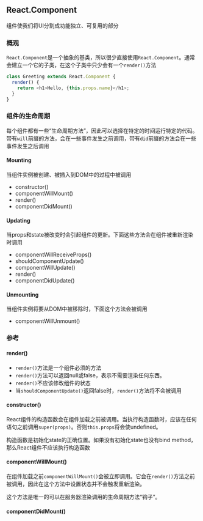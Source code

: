 ## React.Component

组件使我们将UI分割成功能独立、可复用的部分

### 概观

`React.Component`是一个抽象的基类，所以很少直接使用`React.Component`。通常会建立一个它的子类，在这个子类中只少会有一个`render()`方法

```javascript
class Greeting extends React.Component {
  render() {
    return <h1>Hello, {this.props.name}</h1>;
  }
}
```

### 组件的生命周期

每个组件都有一些“生命周期方法”，因此可以选择在特定的时间运行特定的代码。带有`will`前缀的方法，会在一些事件发生之前调用，带有`did`前缀的方法会在一些事件发生之后调用

#### Mounting

当组件实例被创建、被插入到DOM中的过程中被调用

* constructor()
* componentWillMount()
* render()
* componentDidMount()

#### Updating

当props和state被改变时会引起组件的更新。下面这些方法会在组件被重新渲染时调用

* componentWillReceiveProps()
* shouldComponentUpdate()
* componentWillUpdate()
* render()
* componentDidUpdate()

#### Unmounting

当组件实例将要从DOM中被移除时，下面这个方法会被调用

* componentWillUnmount()

### 参考

#### render()

* `render()`方法是一个组件必须的方法
* `render()`方法可以返回null或false，表示不需要渲染任何东西。
* `render()`不应该修改组件的状态
* 当`shouldComponentUpdate()`返回false时，`render()`方法将不会被调用

#### constructor()

React组件的构造函数会在组件加载之前被调用。当执行构造函数时，应该在任何语句之前调用`super(props)`。否则`this.props`将会使undefined。

构造函数是初始化state的正确位置。如果没有初始化state也没有bind method，那么React组件不应该执行构造函数

#### componentWillMount()

在组件加载之前`componentWillMount()`会被立即调用。它会在`render()`方法之前被调用，因此在这个方法中设置状态并不会触发重新渲染。

这个方法是唯一的可以在服务器渲染调用的生命周期方法“钩子”。

#### componentDidMount()



